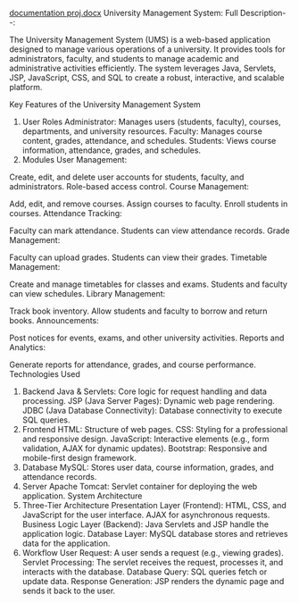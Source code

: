 [documentation proj.docx](https://github.com/user-attachments/files/18472722/documentation.proj.docx)
University Management System: Full Description--:

The University Management System (UMS) is a web-based application designed to manage various operations of a university. It provides tools for administrators, faculty, and students to manage academic and administrative activities efficiently. The system leverages Java, Servlets, JSP, JavaScript, CSS, and SQL to create a robust, interactive, and scalable platform.

Key Features of the University Management System

1. User Roles
Administrator: Manages users (students, faculty), courses, departments, and university resources.
Faculty: Manages course content, grades, attendance, and schedules.
Students: Views course information, attendance, grades, and schedules.
2. Modules
User Management:


Create, edit, and delete user accounts for students, faculty, and administrators.
Role-based access control.
Course Management:

Add, edit, and remove courses.
Assign courses to faculty.
Enroll students in courses.
Attendance Tracking:

Faculty can mark attendance.
Students can view attendance records.
Grade Management:

Faculty can upload grades.
Students can view their grades.
Timetable Management:

Create and manage timetables for classes and exams.
Students and faculty can view schedules.
Library Management:

Track book inventory.
Allow students and faculty to borrow and return books.
Announcements:

Post notices for events, exams, and other university activities.
Reports and Analytics:

Generate reports for attendance, grades, and course performance.
Technologies Used
1. Backend
Java & Servlets: Core logic for request handling and data processing.
JSP (Java Server Pages): Dynamic web page rendering.
JDBC (Java Database Connectivity): Database connectivity to execute SQL queries.
2. Frontend
HTML: Structure of web pages.
CSS: Styling for a professional and responsive design.
JavaScript: Interactive elements (e.g., form validation, AJAX for dynamic updates).
Bootstrap: Responsive and mobile-first design framework.
3. Database
MySQL: Stores user data, course information, grades, and attendance records.
4. Server
Apache Tomcat: Servlet container for deploying the web application.
System Architecture
1. Three-Tier Architecture
Presentation Layer (Frontend):
HTML, CSS, and JavaScript for the user interface.
AJAX for asynchronous requests.
Business Logic Layer (Backend):
Java Servlets and JSP handle the application logic.
Database Layer:
MySQL database stores and retrieves data for the application.
2. Workflow
User Request: A user sends a request (e.g., viewing grades).
Servlet Processing: The servlet receives the request, processes it, and interacts with the database.
Database Query: SQL queries fetch or update data.
Response Generation: JSP renders the dynamic page and sends it back to the user.
